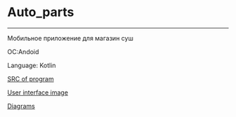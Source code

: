 # Auto_parts
--- 
Мобильное приложение для магазин суш

OC:Andoid

Language: Kotlin

[SRC of program](Requirements/SRC.md)

[User interface image](Mockups)

[Diagrams](https://github.com/RomanNikitenko03/auto_parts/tree/master/docs/diagrams)
